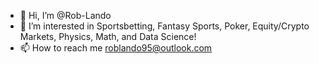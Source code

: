 - 👋 Hi, I’m @Rob-Lando
- 👀 I’m interested in Sportsbetting, Fantasy Sports, Poker, Equity/Crypto Markets, Physics, Math, and Data Science!
- 📫 How to reach me roblando95@outlook.com

<!---
Rob-Lando/Rob-Lando is a ✨ special ✨ repository because its `README.md` (this file) appears on your GitHub profile.
You can click the Preview link to take a look at your changes.
--->
